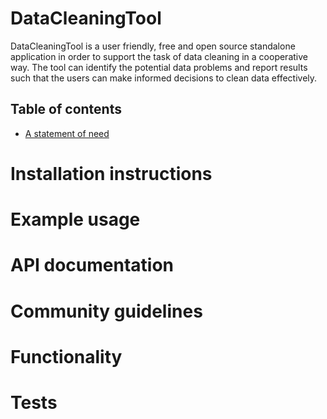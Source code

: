 # DataCleaningTool
DataCleaningTool is a user friendly, free and open source standalone application in order to support the task of data cleaning in a cooperative way. The tool can identify the potential data problems and report results such that the users can make informed decisions to clean data effectively. 

## Table of contents ##
- [A statement of need](#A-statement-of-need)
# Installation instructions
# Example usage
# API documentation
# Community guidelines
# Functionality
# Tests


